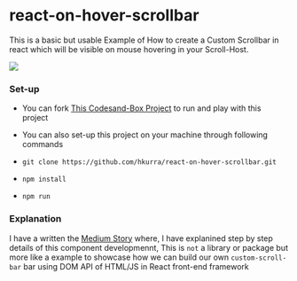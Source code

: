 # react-on-hover-scrollbar
This is a basic but usable Example of How to create a Custom Scrollbar in react which will be visible on mouse hovering in your Scroll-Host.

[![](https://i.postimg.cc/s2XKTdPw/ezgif-com-optimize.gif)](https://postimg.cc/5XhwtrRC)

### Set-up
* You can fork [This Codesand-Box Project](https://codesandbox.io/s/custom-scrollbar-on-hover-ps471) to run and play with this project

* You can also set-up this project on your machine through following commands
* ``git clone https://github.com/hkurra/react-on-hover-scrollbar.git``
* ``npm install ``
* ``npm run ``

### Explanation 
I have a written the [Medium Story](https://medium.com/p/d846194a7ea4/edit) where, I have explanined step by step details of this component developmennt, This is `not` a library or package but more like a example to showcase how we can build our own ``custom-scroll-bar`` bar using DOM API of HTML/JS in React front-end framework
